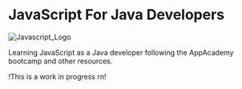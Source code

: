# JavaScript For Java Developers
![Javascript_Logo](https://user-images.githubusercontent.com/20629020/115936386-c7923280-a49d-11eb-8c01-4158d6cce590.png)

Learning JavaScript as a Java developer following the AppAcademy bootcamp and other resources.

!This is a work in progress rn!
